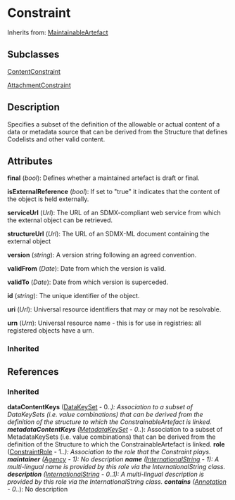 
# Constraint

Inherits from: [MaintainableArtefact](../Base/MaintainableArtefact.md)

## Subclasses

[ContentConstraint](ContentConstraint.md)

[AttachmentConstraint](AttachmentConstraint.md)



## Description

Specifies a subset of the definition of the allowable or actual content of a data or metadata source that can be derived from the Structure that defines Codelists and other valid content.


## Attributes

**final** (*bool*): Defines whether a maintained artefact is draft or final.

**isExternalReference** (*bool*): If set to "true" it indicates that the content of the object is held externally.

**serviceUrl** (*Url*): The URL of an SDMX-compliant web service from which the external object can be retrieved.

**structureUrl** (*Url*): The URL of an SDMX-ML document containing the external object

**version** (*string*): A version string following an agreed convention.

**validFrom** (*Date*): Date from which the version is valid.

**validTo** (*Date*): Date from which version is superceded.

**id** (*string*): The unique identifier of the object.

**uri** (*Url*): Universal resource identifiers that may or may not be resolvable.

**urn** (*Urn*): Universal resource name - this is for use in registries: all registered objects have a urn.

### Inherited



## References

### Inherited

**dataContentKeys** ([DataKeySet](DataKeySet.md) - 0..*): Association to a subset of DataKeySets (i.e. value combinations) that can be derived from the definition of the structure to which the ConstrainableArtefact is linked.
**metadataContentKeys** ([MetadataKeySet](MetadataKeySet.md) - 0..*): Association to a subset of MetadataKeySets (i.e. value combinations) that can be derived from the definition of the Structure to which the ConstrainableArtefact is linked.
**role** ([ConstraintRole](ConstraintRole.md) - 1..*): Association to the role that the Constraint plays.
**maintainer** ([Agency](../OrganisationSchemes/Agency.md) - 1): No description
**name** ([InternationalString](../Base/InternationalString.md) - 1): A multi-lingual name is provided by this role via the InternationalString class.
**description** ([InternationalString](../Base/InternationalString.md) - 0..1): A multi-lingual description is provided by this role via the InternationalString class.
**contains** ([Annotation](../Base/Annotation.md) - 0..*): No description



